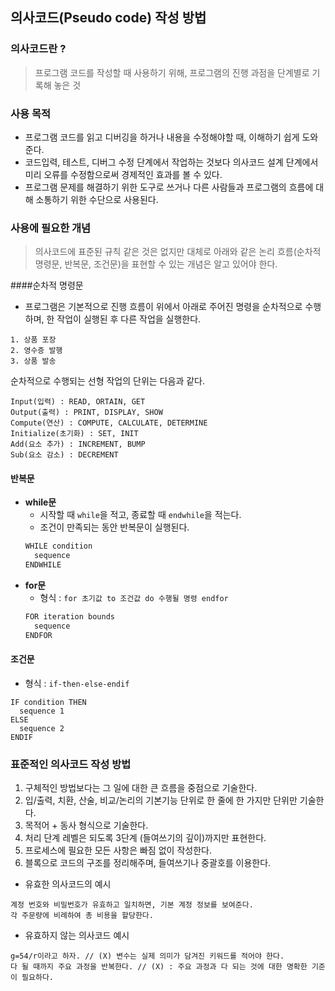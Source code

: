## 의사코드(Pseudo code) 작성 방법

### 의사코드란 ?
> 프로그램 코드를 작성할 때 사용하기 위해, 프로그램의 진행 과점을 단계별로 기록해 놓은 것

### 사용 목적
- 프로그램 코드를 읽고 디버깅을 하거나 내용을 수정해야할 때, 이해하기 쉽게 도와준다.
- 코드입력, 테스트, 디버그 수정 단계에서 작업하는 것보다 의사코드 설계 단계에서 미리 오류를 수정함으로써 경제적인 효과를 볼 수 있다.
- 프로그램 문제를 해결하기 위한 도구로 쓰거나 다른 사람들과 프로그램의 흐름에 대해 소통하기 위한 수단으로 사용된다.

### 사용에 필요한 개념
> 의사코드에 표준된 규칙 같은 것은 없지만 대체로 아래와 같은 논리 흐름(순차적 명령문, 반복문, 조건문)을 표현할 수 있는 개념은 알고 있어야 한다.

####순차적 명령문
- 프로그램은 기본적으로 진행 흐름이 위에서 아래로 주어진 명령을 순차적으로 수행하며, 한 작업이 실행된 후 다른 작업을 실행한다.
```
1. 상품 포장
2. 영수증 발행
3. 상품 발송
```
순차적으로 수행되는 선형 작업의 단위는 다음과 같다.
```
Input(입력) : READ, ORTAIN, GET
Output(출력) : PRINT, DISPLAY, SHOW
Compute(연산) : COMPUTE, CALCULATE, DETERMINE
Initialize(초기화) : SET, INIT
Add(요소 추가) : INCREMENT, BUMP
Sub(요소 감소) : DECREMENT
```

#### 반복문
- **while문**
  - 시작할 때 `while`을 적고, 종료할 때 `endwhile`을 적는다.
  - 조건이 만족되는 동안 반복문이 실행된다.
  ```d
  WHILE condition
    sequence
  ENDWHILE
  ```
- **for문**
  - 형식 : `for 초기값 to 조건값 do 수행될 명령 endfor` 
  ```d
  FOR iteration bounds
    sequence
  ENDFOR
  ```

#### 조건문
- 형식 : `if-then-else-endif`
```
IF condition THEN
  sequence 1
ELSE
  sequence 2
ENDIF
```

### 표준적인 의사코드 작성 방법
1. 구체적인 방법보다는 그 일에 대한 큰 흐름을 중점으로 기술한다.
2. 입/출력, 치환, 산술, 비교/논리의 기본기능 단위로 한 줄에 한 가지만 단위만 기술한다.
3. 목적어 + 동사 형식으로 기술한다.
4. 처리 단계 레벨은 되도록 3단계 (들여쓰기의 깊이)까지만 표현한다.
5. 프로세스에 필요한 모든 사항은 빠짐 없이 작성한다.
6. 블록으로 코드의 구조를 정리해주며, 들여쓰기나 중괄호를 이용한다.
- 유효한 의사코드의 예시
```
계정 번호와 비밀번호가 유효하고 일치하면, 기본 계정 정보를 보여준다.
각 주문량에 비례하여 총 비용을 할당한다.
```
- 유효하지 않는 의사코드 예시
```
g=54/r이라고 하자. // (X) 변수는 실제 의미가 담겨진 키워드를 적어야 한다.
다 될 때까지 주요 과정을 반복한다. // (X) : 주요 과정과 다 되는 것에 대한 명확한 기준이 필요하다.
```